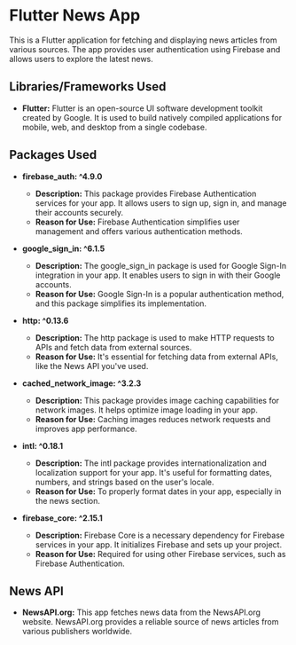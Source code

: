 
# Flutter News App

This is a Flutter application for fetching and displaying news articles from various sources. The app provides user authentication using Firebase and allows users to explore the latest news.

## Libraries/Frameworks Used

- **Flutter:** Flutter is an open-source UI software development toolkit created by Google. It is used to build natively compiled applications for mobile, web, and desktop from a single codebase.

## Packages Used

- **firebase_auth: ^4.9.0**
  - **Description:** This package provides Firebase Authentication services for your app. It allows users to sign up, sign in, and manage their accounts securely.
  - **Reason for Use:** Firebase Authentication simplifies user management and offers various authentication methods.

- **google_sign_in: ^6.1.5**
  - **Description:** The google_sign_in package is used for Google Sign-In integration in your app. It enables users to sign in with their Google accounts.
  - **Reason for Use:** Google Sign-In is a popular authentication method, and this package simplifies its implementation.

- **http: ^0.13.6**
  - **Description:** The http package is used to make HTTP requests to APIs and fetch data from external sources.
  - **Reason for Use:** It's essential for fetching data from external APIs, like the News API you've used.

- **cached_network_image: ^3.2.3**
  - **Description:** This package provides image caching capabilities for network images. It helps optimize image loading in your app.
  - **Reason for Use:** Caching images reduces network requests and improves app performance.

- **intl: ^0.18.1**
  - **Description:** The intl package provides internationalization and localization support for your app. It's useful for formatting dates, numbers, and strings based on the user's locale.
  - **Reason for Use:** To properly format dates in your app, especially in the news section.

- **firebase_core: ^2.15.1**
  - **Description:** Firebase Core is a necessary dependency for Firebase services in your app. It initializes Firebase and sets up your project.
  - **Reason for Use:** Required for using other Firebase services, such as Firebase Authentication.

## News API

- **NewsAPI.org:** This app fetches news data from the NewsAPI.org website. NewsAPI.org provides a reliable source of news articles from various publishers worldwide.
  

